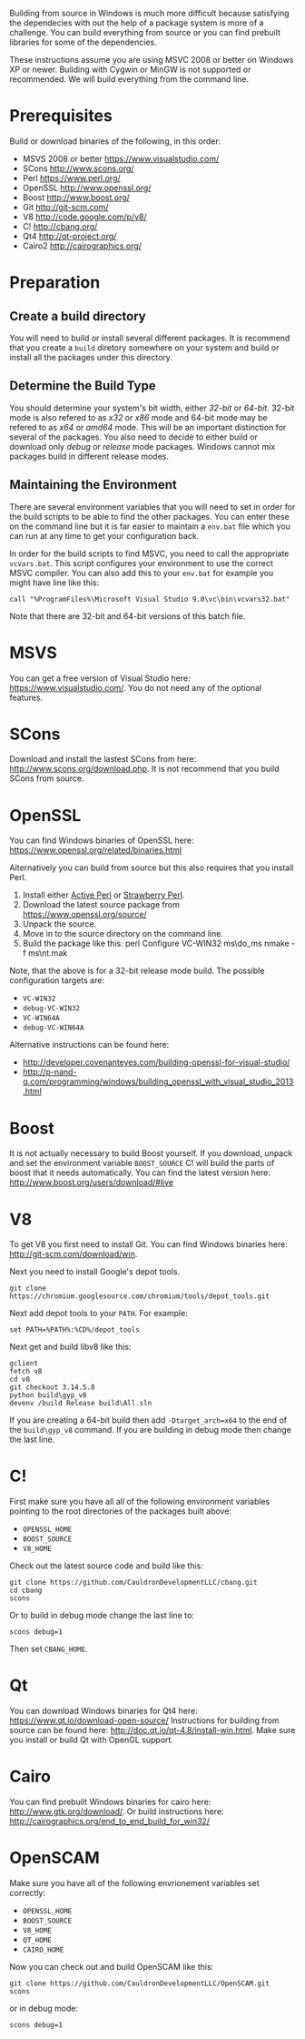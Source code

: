 Building from source in Windows is much more difficult because satisfying the dependecies with out the help of a package system is more of a challenge.  You can build everything from source or you can find prebuilt libraries for some of the dependencies.

These instructions assume you are using MSVC 2008 or better on Windows XP or newer.  Building with Cygwin or MinGW is not supported or recommended.  We will build everything from the command line.

# Prerequisites
Build or download binaries of the following, in this order:

  * MSVS 2008 or better https://www.visualstudio.com/
  * SCons http://www.scons.org/
  * Perl https://www.perl.org/
  * OpenSSL http://www.openssl.org/
  * Boost http://www.boost.org/
  * Git http://git-scm.com/
  * V8 http://code.google.com/p/v8/ 
  * C! http://cbang.org/
  * Qt4  http://qt-project.org/
  * Cairo2 http://cairographics.org/

# Preparation
## Create a build directory
You will need to build or install several different packages.  It is recommend that you create a ```build``` diretory somewhere on your system and build or install all the packages under this directory.

## Determine the Build Type
You should determine your system's bit width, either *32-bit* or *64-bit*.  32-bit mode is also refered to as *x32* or *x86* mode and 64-bit mode may be refered to as *x64* or *amd64* mode.  This will be an important distinction for several of the packages.  You also need to decide to either build or download only *debug* or *release* mode packages.  Windows cannot mix packages build in different release modes.

## Maintaining the Environment
There are several environment variables that you will need to set in order for the build scripts to be able to find the other packages.  You can enter these on the command line but it is far easier to maintain a ```env.bat``` file which you can run at any time to get your configuration back.

In order for the build scripts to find MSVC, you need to call the appropriate ```vcvars.bat```.  This script configures your environment to use the correct MSVC compiler.  You can also add this to your ```env.bat``` for example you might have line like this:

    call "%ProgramFiles%\Microsoft Visual Studio 9.0\vc\bin\vcvars32.bat"

Note that there are 32-bit and 64-bit versions of this batch file.

# MSVS
You can get a free version of Visual Studio here: https://www.visualstudio.com/.  You do not need any of the optional features.

# SCons
Download and install the lastest SCons from here: http://www.scons.org/download.php.  It is not recommend that you build SCons from source.

# OpenSSL
You can find Windows binaries of OpenSSL here: https://www.openssl.org/related/binaries.html

Alternatively you can build from source but this also requires that you install Perl.

 1. Install either [Active Perl](http://www.activestate.com/activeperl/downloads) or [Strawberry Perl](http://strawberryperl.com/).
 2. Download the latest source package from https://www.openssl.org/source/
 2. Unpack the source.
 3. Move in to the source directory on the command line.
 4. Build the package like this:
        perl Configure VC-WIN32
        ms\do_ms
        nmake -f ms\nt.mak 

Note, that the above is for a 32-bit release mode build.  The possible configuration targets are:

 * ```VC-WIN32```
 * ```debug-VC-WIN32```
 * ```VC-WIN64A```
 * ```debug-VC-WIN64A```

Alternative instructions can be found here:

 * http://developer.covenanteyes.com/building-openssl-for-visual-studio/
 * http://p-nand-q.com/programming/windows/building_openssl_with_visual_studio_2013.html

# Boost
It is not actually necessary to build Boost yourself.  If you download, unpack and set the environment variable ```BOOST_SOURCE``` C! will build the parts of boost that it needs automatically.  You can find the latest version here: http://www.boost.org/users/download/#live

# V8
To get V8 you first need to install Git.  You can find Windows binaries here: http://git-scm.com/download/win.

Next you need to install Google's depot tools.

    git clone https://chromium.googlesource.com/chromium/tools/depot_tools.git

Next add depot tools to your ```PATH```.  For example:

    set PATH=%PATH%:%CD%/depot_tools

Next get and build libv8 like this:

    gclient
    fetch v8
    cd v8
    git checkout 3.14.5.8
    python build\gyp_v8
    devenv /build Release build\All.sln

If you are creating a 64-bit build then add ```-Dtarget_arch=x64``` to the end of the ```build\gyp_v8``` command.  If you are building in debug mode then change the last line.

# C!
First make sure you have all all of the following environment variables pointing to the root directories of the packages built above:

 * ```OPENSSL_HOME```
 * ```BOOST_SOURCE```
 * ```V8_HOME```

Check out the latest source code and build like this:

    git clone https://github.com/CauldronDevelopmentLLC/cbang.git
    cd cbang
    scons

Or to build in debug mode change the last line to:

    scons debug=1

Then set ```CBANG_HOME```.

# Qt
You can download Windows binaries for Qt4 here: https://www.qt.io/download-open-source/  Instructions for building from source can be found here: http://doc.qt.io/qt-4.8/install-win.html.  Make sure you install or build Qt with OpenGL support.

# Cairo
You can find prebuilt Windows binaries for cairo here: http://www.gtk.org/download/.  Or build instructions here: http://cairographics.org/end_to_end_build_for_win32/

# OpenSCAM
Make sure you have all of the following envrionement variables set correctly:

 * ```OPENSSL_HOME```
 * ```BOOST_SOURCE```
 * ```V8_HOME```
 * ```QT_HOME```
 * ```CAIRO_HOME```

Now you can check out and build OpenSCAM like this:

    git clone https://github.com/CauldronDevelopmentLLC/OpenSCAM.git
    scons

or in debug mode:

    scons debug=1

